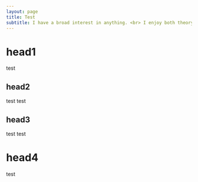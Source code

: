 ```yaml
---
layout: page
title: Test
subtitle: I have a broad interest in anything. <br> I enjoy both theory and application!
---
```


# head1

test

## head2

test test

## head3

test test

# head4

test